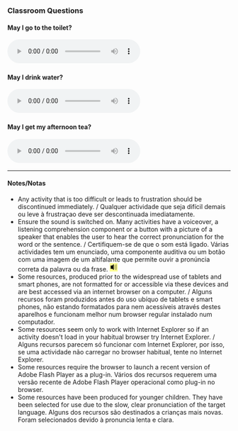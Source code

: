 ### Classroom Questions

#### May I go to the toilet? 

<audio src="audio/may_i_go_to_the_toilet.mp3" controls preload></audio>

#### May I drink water? 

<audio src="audio/may_i_drink_water.mp3" controls preload></audio>

#### May I get my afternoon tea? 

<audio src="/audio/may_i_get_my_afternoon_tea.mp3" controls preload></audio>

***

#### Notes/Notas
* Any activity that is too difficult or leads to frustration should be discontinued immediately. / Qualquer actividade que seja difícil demais ou leve à frustraçao deve ser descontinuada imediatamente.
* Ensure the sound is switched on. Many activities have a voiceover, a listening comprehension component or a button with a picture of a speaker that enables the user to hear the correct pronunciation for the word or the sentence. / Certifiquem-se de que o som está ligado. Várias actividades tem um enunciado, uma componente auditiva ou um botão com uma imagem de um altifalante que permite ouvir a pronúncia correta da palavra ou da frase. ![spkr2](/images/spkr2.PNG)
* Some resources, produced prior to the widespread use of tablets and smart phones, are not formatted for or accessible via these devices and are best accessed via an internet browser on a computer. / Alguns recursos foram produzidos antes do uso ubíquo de tablets e smart phones, não estando formatados para nem acessíveis através destes aparelhos e funcionam melhor num browser regular instalado num computador.
* Some resources seem only to work with Internet Explorer so if an activity doesn't load in your habitual browser try Internet Explorer. / Alguns recursos parecem só funcionar com Internet Explorer, por isso, se uma actividade não carregar no browser habitual, tente no Internet Explorer.
* Some resources require the browser to launch a recent version of Adobe Flash Player as a plug-in. Vários dos recursos requerem uma versão recente de Adobe Flash Player operacional como plug-in no browser.
* Some resources have been produced for younger children. They have been selected for use due to the slow, clear pronunciation of the target language. Alguns dos recursos são destinados a crianças mais novas. Foram selecionados devido à pronuncia lenta e clara.
